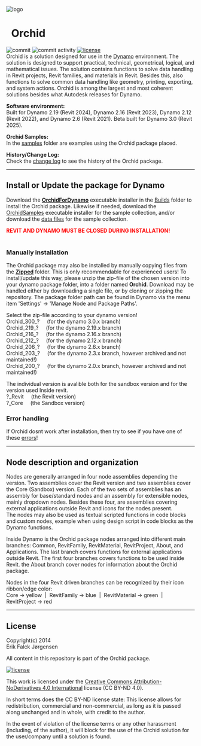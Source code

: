 ﻿![logo](img/logo.png)
# &nbsp; Orchid  
  
![commit](https://img.shields.io/github/last-commit/erfajo/orchidfordynamo)
![commit activity](https://img.shields.io/github/commit-activity/y/erfajo/orchidfordynamo)
[![license](https://img.shields.io/badge/License-CC%20BY--ND%204.0-yellow)](http://creativecommons.org/licenses/by-nd/4.0/)  
Orchid is a solution designed for use in the [Dynamo](http://dynamobim.org) environment. The solution is designed to support practical, technical, geometrical, logical, and mathematical issues. The solution contains functions to solve data handling in Revit projects, Revit families, and materials in Revit. Besides this, also functions to solve common data handling like geometry, printing, exporting, and system actions. Orchid is among the largest and most coherent solutions besides what Autodesk releases for Dynamo.  
  
**Software environment:**  
Built for Dynamo 2.19 (Revit 2024), Dynamo 2.16 (Revit 2023), Dynamo 2.12 (Revit 2022), and Dynamo 2.6 (Revit 2021). Beta built for Dynamo 3.0 (Revit 2025). 
  
**Orchid Samples:**  
In the [samples](Samples) folder are examples using the Orchid package placed.  
  
**History/Change Log:**  
Check the [change log](changeLog.md) to see the history of the Orchid package.  
  
---
## Install or Update the package for Dynamo  
Download the **[OrchidForDynamo](Builds/OrchidForDynamo.exe)** executable installer in the [Builds](Builds) folder to install the Orchid package. Likewise if needed, download the [OrchidSamples](Builds/OrchidSamples.exe) executable installer for the sample collection, and/or download the [data files](Builds/OrchidSampleDataFiles.exe) for the sample collection.
  
<span style="color:#FF0000">**REVIT AND DYNAMO MUST BE CLOSED DURING INSTALLATION!**</span>  
</br>

### Manually installation
The Orchid package may also be installed by manually copying files from the **[Zipped](Zipped)** folder. This is only recommendable for experienced users! To install/update this way, please unzip the zip-file of the chosen version into your dynamo package folder, into a folder named **Orchid**. Download may be handled either by downloading a single file, or by cloning or zipping the repository. The package folder path can be found in Dynamo via the menu item 'Settings' -> 'Manage Node and Package Paths'.  
  
Select the zip-file according to your dynamo version!  
Orchid_300_? &nbsp;&nbsp;&nbsp; (for the dynamo 3.0.x branch)  
Orchid_219_? &nbsp;&nbsp;&nbsp; (for the dynamo 2.19.x branch)  
Orchid_216_? &nbsp;&nbsp;&nbsp; (for the dynamo 2.16.x branch)  
Orchid_212_? &nbsp;&nbsp;&nbsp; (for the dynamo 2.12.x branch)  
Orchid_206_? &nbsp;&nbsp;&nbsp; (for the dynamo 2.6.x branch)  
Orchid_203_? &nbsp;&nbsp;&nbsp; (for the dynamo 2.3.x branch, however archived and not maintained!)  
Orchid_200_? &nbsp;&nbsp;&nbsp; (for the dynamo 2.0.x branch, however archived and not maintained!)  
  
The individual version is avalible both for the sandbox version and for the version used Inside revit.  
?_Revit &nbsp;&nbsp;&nbsp; (the Revit version)  
?_Core &nbsp;&nbsp;&nbsp; (the Sandbox version)  
  
### Error handling
If Orchid dosnt work after installation, then try to see if you have one of these [errors](Error.md)!  
  
---
## Node description and organization  
Nodes are generally arranged in four node assemblies depending the version. Two assemblies cover the Revit version and two assemblies cover the Core (Sandbox) version. Each of the two sets of assemblies has an assembly for base/standard nodes and an assembly for extensible nodes, mainly dropdown nodes. Besides these four, are assemblies covering external applications outside Revit and icons for the nodes present.  
The nodes may also be used as textual scripted functions in code blocks and custom nodes, example when using design script in code blocks as the Dynamo functions.  
  
Inside Dynamo is the Orchid package nodes arranged into different main branches: Common, RevitFamily, RevitMaterial, RevitProject, About, and Applications. The last branch covers functions for external applications outside Revit. The first four branches covers functions to be used inside Revit. the About branch cover nodes for information about the Orchid package.  
  
Nodes in the four Revit driven branches can be recognized by their icon ribbon/edge color:  
Core -> yellow &nbsp;|&nbsp; RevitFamily -> blue &nbsp;|&nbsp; RevitMaterial -> green &nbsp;|&nbsp; RevitProject -> red  
  
---
## License  
Copyright(c) 2014  
Erik Falck Jørgensen  
  
All content in this repository is part of the Orchid package.  
  
[![license](https://i.creativecommons.org/l/by-nd/4.0/88x31.png)](http://creativecommons.org/licenses/by-nd/4.0/)  
  
This work is licensed under the [Creative Commons Attribution-NoDerivatives 4.0 International](http://creativecommons.org/licenses/by-nd/4.0/) license (CC BY-ND 4.0).  
  
In short terms does the CC BY-ND license state: This license allows for redistribution, commercial and non-commercial, as long as it is passed along unchanged and in whole, with credit to the author.  
  
In the event of violation of the license terms or any other harassment (including, of the author), it will block for the use of the Orchid solution for the user/company until a solution is found.  
